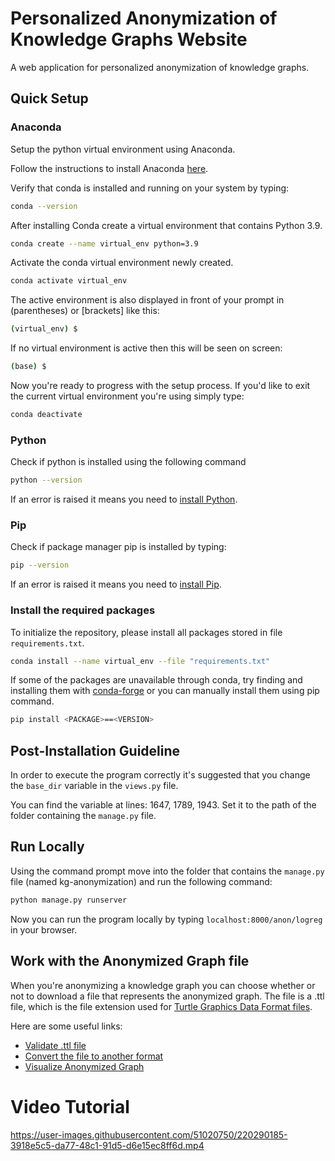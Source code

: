 # Personalized Anonymization of Knowledge Graphs Website

A web application for personalized anonymization of knowledge graphs.

## Quick Setup

### Anaconda

Setup the python virtual environment using Anaconda.

Follow the instructions to install Anaconda [here](https://docs.conda.io/projects/conda/en/latest/user-guide/install/index.html).

Verify that conda is installed and running on your system by typing:

```bash
conda --version
```

After installing Conda create a virtual environment that contains Python 3.9.

```bash
conda create --name virtual_env python=3.9
```

Activate the conda virtual environment newly created.

```bash
conda activate virtual_env
```

The active environment is also displayed in front of your prompt in (parentheses) or [brackets] like this:

```bash
(virtual_env) $
```

If no virtual environment is active then this will be seen on screen:

```bash
(base) $
```

Now you're ready to progress with the setup process. If you'd like to exit the current virtual environment you're using simply type:

```bash
conda deactivate
```

### Python

Check if python is installed using the following command

```bash
python --version
```

If an error is raised it means you need to [install Python](https://www.python.org/downloads/).

### Pip

Check if package manager pip is installed by typing:

```bash
pip --version
```

If an error is raised it means you need to [install Pip](https://pip.pypa.io/en/stable/installation/).

### Install the required packages

To initialize the repository, please install all packages stored in file `requirements.txt`.

```bash
conda install --name virtual_env --file "requirements.txt"
```

If some of the packages are unavailable through conda, try finding and installing them with [conda-forge](https://conda-forge.org/docs/) or you can manually install them using pip command.

```bash
pip install <PACKAGE>==<VERSION>
```

## Post-Installation Guideline

In order to execute the program correctly it's suggested that you change the `base_dir` variable in the `views.py` file.

You can find the variable at lines: 1647, 1789, 1943.
Set it to the path of the folder containing the `manage.py` file.


## Run Locally

Using the command prompt move into the folder that contains the `manage.py` file (named kg-anonymization) and run the following command:

```bash
python manage.py runserver
```
Now you can run the program locally by typing `localhost:8000/anon/logreg` in your browser.

## Work with the Anonymized Graph file

When you're anonymizing a knowledge graph you can choose whether or not to download a file that represents the anonymized graph.
The file is a .ttl file, which is the file extension used for [Turtle Graphics Data Format files](https://en.wikipedia.org/wiki/Turtle_(syntax)).

Here are some useful links:
- [Validate .ttl file](http://ttl.summerofcode.be/)
- [Convert the file to another format](https://www.easyrdf.org/converter)
- [Visualize Anonymized Graph](https://www.ldf.fi/service/rdf-grapher)




# Video Tutorial


https://user-images.githubusercontent.com/51020750/220290185-3918e5c5-da77-48c1-91d5-d6e15ec8ff6d.mp4